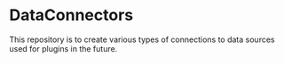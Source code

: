 # DataConnectors
This repository is to create various types of connections to data sources used for plugins in the future.
